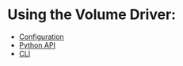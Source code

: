 # Using the Volume Driver:
* [Configuration](config.md)
* [Python API](pythonapi.md)
* [CLI](volumedriver_fs_cli.md)
